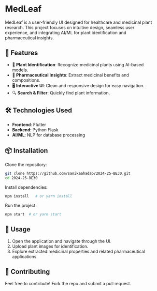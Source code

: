 # MedLeaf

MedLeaf is a user-friendly UI designed for healthcare and medicinal plant research. This project focuses on intuitive design, seamless user experience, and integrating AI/ML for plant identification and pharmaceutical insights.

## 🚀 Features
- 🌿 **Plant Identification**: Recognize medicinal plants using AI-based models.
- 💊 **Pharmaceutical Insights**: Extract medicinal benefits and compositions.
- 🖥 **Interactive UI**: Clean and responsive design for easy navigation.
- 🔍 **Search & Filter**: Quickly find plant information.

## 🛠 Technologies Used
- **Frontend**: Flutter 
- **Backend**: Python Flask 
- **AI/ML**: NLP for database processing

## 📦 Installation

Clone the repository:
```sh
git clone https://github.com/sanikaahadap/2024-25-BE30.git
cd 2024-25-BE30
```

Install dependencies:
```sh
npm install   # or yarn install
```

Run the project:
```sh
npm start  # or yarn start
```

## 📌 Usage
1. Open the application and navigate through the UI.
2. Upload plant images for identification.
3. Explore extracted medicinal properties and related pharmaceutical applications.

## 🤝 Contributing
Feel free to contribute! Fork the repo and submit a pull request.
